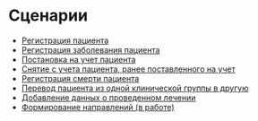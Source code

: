 Сценарии
========

* [Регистрация пациента](newPatient/index.md)
* [Регистрация заболевания пациента](newEhr/index.md)
* [Постановка на учет пациента](RegIn/index.md)
* [Снятие с учета пациента, ранее поставленного на учет](RegOut/index.md)
* [Регистрация смерти пациента](RegDeath/index.md)
* [Перевод пациента из одной клинической группы в другую](RegClinicalGroup/index.md)
* [Добавление данных о проведенном лечении](newTreatment/index.md)
* [Формирование направлений (в работе)]()